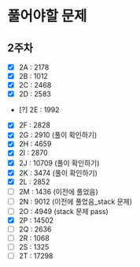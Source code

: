 # 풀어야할 문제

## 2주차
- [x] 2A : 2178 
- [x] 2B : 1012 
- [x] 2C : 2468 
- [x] 2D : 2583 
- [?] 2E : 1992 
- [x] 2F : 2828 
- [x] 2G : 2910 (풀이 확인하기)
- [x] 2H : 4659 
- [x] 2I : 2870 
- [x] 2J : 10709 (풀이 확인하기)
- [x] 2K : 3474 (풀이 확인하기)
- [x] 2L : 2852 
- [ ] 2M : 1436 (이전에 풀었음)
- [ ] 2N : 9012 (이전에 풀었음_stack 문제)
- [ ] 2O : 4949 (stack 문제 pass)
- [x] 2P : 14502
- [ ] 2Q : 2636 
- [ ] 2R : 1068 
- [ ] 2S : 1325 
- [ ] 2T : 17298
